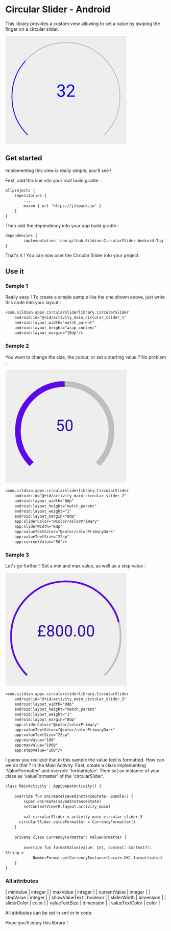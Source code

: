 # Circular Slider - Android

This library provides a custom view allowing to set a value by swiping the finger on a circular slider.

![alt text](sample_1.png)

## Get started

Implementing this view is really simple, you'll see !

First, add this line into your root build.gradle :

	allprojects {
		repositories {
			...
			maven { url 'https://jitpack.io' }
		}
	}

Then add the dependency into your app build.gradle :

	dependencies {
	        implementation 'com.github.Sildian:CircularSlider-Android:Tag'
	}

That's it ! You can now user the Circular Slider into your project.

## Use it

### Sample 1

Really easy ! To create a simple sample like the one shown above, just write this code into your layout :

    <com.sildian.apps.circularsliderlibrary.CircularSlider
        android:id="@+id/activity_main_circular_slider_1"
        android:layout_width="match_parent"
        android:layout_height="wrap_content"
        android:layout_margin="16dp"/>

### Sample 2

You want to change the size, the colour, or set a starting value ? No problem :

![alt text](sample_2.png)

    <com.sildian.apps.circularsliderlibrary.CircularSlider
        android:id="@+id/activity_main_circular_slider_2"
        android:layout_width="0dp"
        android:layout_height="match_parent"
        android:layout_weight="1"
        android:layout_margin="8dp"
        app:sliderColor="@color/colorPrimary"
        app:sliderWidth="8dp"
        app:valueTextColor="@color/colorPrimaryDark"
        app:valueTextSize="22sp"
        app:currentValue="50"/>

### Sample 3

Let's go further ! Set a min and max value, as well as a step value :

![alt text](sample_3.png)

    <com.sildian.apps.circularsliderlibrary.CircularSlider
        android:id="@+id/activity_main_circular_slider_3"
        android:layout_width="0dp"
        android:layout_height="match_parent"
        android:layout_weight="1"
        android:layout_margin="8dp"
        app:sliderColor="@color/colorPrimary"
        app:valueTextColor="@color/colorPrimaryDark"
        app:valueTextSize="22sp"
        app:minValue="100"
        app:maxValue="1000"
        app:stepValue="100"/>

I guess you realized that in this sample the value text is formatted. How can we do that ? In the Main Activity.
First, create a class implementing 'ValueFormatter' and override 'formatValue'.
Then set an instance of your class as 'valueFormatter' of the 'circularSlider'.

	class MainActivity : AppCompatActivity() {

    	override fun onCreate(savedInstanceState: Bundle?) {
        	super.onCreate(savedInstanceState)
        	setContentView(R.layout.activity_main)

	        val circularSlider = activity_main_circular_slider_3
      	  circularSlider.valueFormatter = CurrencyFormatter()
    	}

	    private class CurrencyFormatter: ValueFormatter {

    	    override fun formatValue(value: Int, context: Context?): String =
        	    NumberFormat.getCurrencyInstance(Locale.UK).format(value)
	    }
	}

### All attributes

| minValue | integer |
| maxValue | integer |
| currentValue | integer |
| stepValue | integer |
| showValueText | boolean |
| sliderWidth | dimension |
| sliderColor | color |
| valueTextSize | dimension |
| valueTextColor | color |

All attributes can be set in xml or in code.


Hope you'll enjoy this library !

